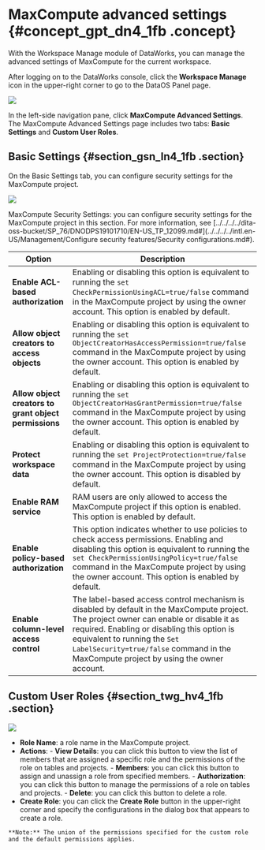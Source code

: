 # MaxCompute advanced settings {#concept_gpt_dn4_1fb .concept}

With the Workspace Manage module of DataWorks, you can manage the advanced settings of MaxCompute for the current workspace.

After logging on to the DataWorks console, click the **Workspace Manage** icon in the upper-right corner to go to the DataOS Panel page.

![](http://static-aliyun-doc.oss-cn-hangzhou.aliyuncs.com/assets/img/20193/156151721949187_en-US.png)

In the left-side navigation pane, click **MaxCompute Advanced Settings**. The MaxCompute Advanced Settings page includes two tabs: **Basic Settings** and **Custom User Roles**.

## Basic Settings {#section_gsn_ln4_1fb .section}

On the Basic Settings tab, you can configure security settings for the MaxCompute project.

![](http://static-aliyun-doc.oss-cn-hangzhou.aliyuncs.com/assets/img/20193/156151721911291_en-US.png)

MaxCompute Security Settings: you can configure security settings for the MaxCompute project in this section. For more information, see [../../../../dita-oss-bucket/SP\_76/DNODPS19101710/EN-US\_TP\_12099.md\#](../../../../intl.en-US/Management/Configure security features/Security configurations.md#).

|Option|Description|
|------|-----------|
| **Enable ACL-based authorization** |Enabling or disabling this option is equivalent to running the `set CheckPermissionUsingACL=true/false` command in the MaxCompute project by using the owner account. This option is enabled by default.|
| **Allow object creators to access objects** |Enabling or disabling this option is equivalent to running the `set ObjectCreatorHasAccessPermission=true/false` command in the MaxCompute project by using the owner account. This option is enabled by default.|
| **Allow object creators to grant object permissions** |Enabling or disabling this option is equivalent to running the `set ObjectCreatorHasGrantPermission=true/false` command in the MaxCompute project by using the owner account. This option is enabled by default.|
| **Protect workspace data** |Enabling or disabling this option is equivalent to running the `set ProjectProtection=true/false` command in the MaxCompute project by using the owner account. This option is disabled by default.|
| **Enable RAM service** |RAM users are only allowed to access the MaxCompute project if this option is enabled. This option is enabled by default.|
| **Enable policy-based authorization** |This option indicates whether to use policies to check access permissions. Enabling and disabling this option is equivalent to running the `set CheckPermissionUsingPolicy=true/false` command in the MaxCompute project by using the owner account. This option is enabled by default.|
| **Enable column-level access control** |The label-based access control mechanism is disabled by default in the MaxCompute project. The project owner can enable or disable it as required. Enabling or disabling this option is equivalent to running the `Set LabelSecurity=true/false` command in the MaxCompute project by using the owner account.|

## Custom User Roles {#section_twg_hv4_1fb .section}

![](http://static-aliyun-doc.oss-cn-hangzhou.aliyuncs.com/assets/img/20193/156151722011293_en-US.png)

-    **Role Name**: a role name in the MaxCompute project.
-    **Actions**:
    -    **View Details**: you can click this button to view the list of members that are assigned a specific role and the permissions of the role on tables and projects.
    -    **Members**: you can click this button to assign and unassign a role from specified members.
    -    **Authorization**: you can click this button to manage the permissions of a role on tables and projects.
    -    **Delete**: you can click this button to delete a role.
-    **Create Role**: you can click the **Create Role** button in the upper-right corner and specify the configurations in the dialog box that appears to create a role.

    **Note:** The union of the permissions specified for the custom role and the default permissions applies.


